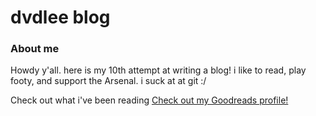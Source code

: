 # dvdlee blog

### About me
Howdy y'all. here is my 10th attempt at writing a blog! i like to read, play footy, and support the Arsenal. i suck at at git :/

Check out what i've been reading [Check out my Goodreads profile!](https://www.goodreads.com/user/show/87301267-david)
